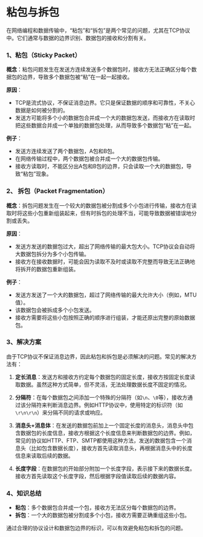 # 粘包与拆包
在网络编程和数据传输中，“粘包”和“拆包”是两个常见的问题，尤其在TCP协议中。它们通常与数据的边界识别、数据包的接收和分割有关。

### 1、**粘包（Sticky Packet）**
**概念**：粘包问题发生在发送方连续发送多个数据包时，接收方无法正确区分每个数据包的边界，导致多个数据包被“粘”在一起一起接收。

**原因**：
- TCP是流式协议，不保证消息边界。它只是保证数据的顺序和可靠性，不关心数据是如何被分割的。
- 发送方可能将多个小的数据包合并成一个大的数据包发送，而接收方在读取时把这些数据合并成一个单独的数据包处理，从而导致多个数据包“粘”在一起。

**例子**：
- 发送方连续发送了两个数据包，A包和B包。
- 在网络传输过程中，两个数据包被合并成一个大的数据包传输。
- 接收方读取时，不能区分出A包和B包的边界，只会读取一个大的数据包，导致“粘包”现象。

### 2、 **拆包（Packet Fragmentation）**
**概念**：拆包问题发生在一个较大的数据包被分割成多个小包进行传输，接收方在读取时将这些小包重新组装起来，但有时拆包的处理不当，可能导致数据被错误地分割或丢失。

**原因**：
- 发送方发送的数据包过大，超出了网络传输的最大包大小。TCP协议会自动将大数据包拆分为多个小包传输。
- 接收方在接收数据时，可能会因为读取不及时或读取不完整而导致无法正确地将拆开的数据包重新组装。

**例子**：
- 发送方发送了一个大的数据包，超过了网络传输的最大允许大小（例如，MTU值）。
- 该数据包会被拆成多个小包发送。
- 接收方需要将这些小包按照正确的顺序进行组装，才能还原出完整的原始数据包。

### 3、解决方案

由于TCP协议不保证消息边界，因此粘包和拆包是必须解决的问题。常见的解决方法有：

1. **定长消息**：发送方和接收方约定每个数据包的固定长度，接收方按固定长度读取数据。虽然这种方式简单，但不灵活，无法处理数据长度不固定的情况。

2. **分隔符**：在每个数据包之间添加一个特殊的分隔符（如`\n`、`\0`等），接收方通过该分隔符来判断消息边界。例如HTTP协议中，使用特定的标识符（如`\r\n\r\n`）来分隔不同的请求或响应。

3. **消息头+消息体**：在发送的数据包前加上一个固定长度的消息头，消息头中包含数据包的长度信息，接收方根据这个长度信息来判断数据包的边界。例如，常见的协议如HTTP、FTP、SMTP都使用这种方法，发送的数据包含一个消息头（比如包含数据长度），接收方首先读取消息头，再根据消息头中的长度信息来读取后续的数据。

4. **长度字段**：在数据包的开始部分附加一个长度字段，表示接下来的数据长度。接收方首先读取这个长度字段，然后根据字段值读取后续的数据内容。

### 4、知识总结
- **粘包**：多个数据包合并成一个包，接收方无法区分每个数据包的边界。
- **拆包**：一个大的数据包被分割成多个小包，接收方需要正确重组这些小包。

通过合理的协议设计和数据包边界的标识，可以有效避免粘包和拆包的问题。
